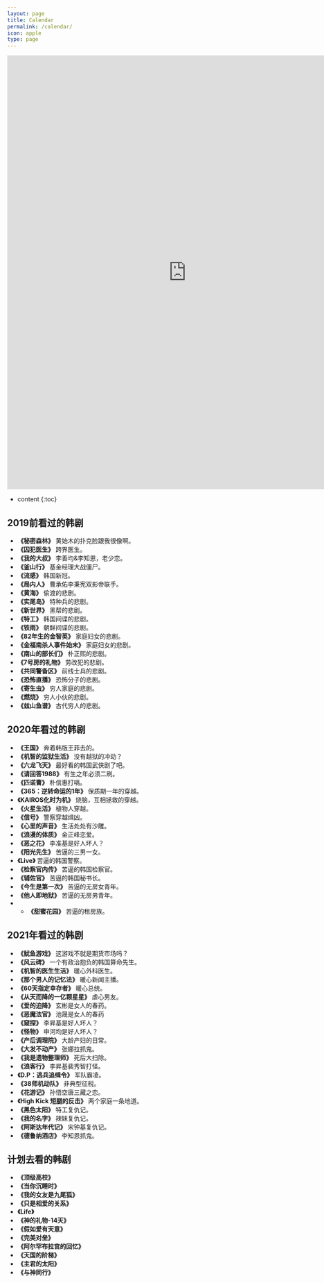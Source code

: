 ```yaml
---
layout: page
title: Calendar
permalink: /calendar/
icon: apple
type: page
---
```


<iframe frameborder="0" width="825" height="1000" scrolling="yes" src="https://rili-d.jin10.com/open.php?fontSize=14px&theme=darkgray"></iframe>

* content
{:toc}

## 2019前看过的韩剧
* **《秘密森林》** 黄始木的扑克脸跟我很像啊。
* **《囚犯医生》** 跨界医生。
* **《我的大叔》** 李善均&李知恩，老少恋。
* **《釜山行》** 基金经理大战僵尸。
* **《流感》** 韩国新冠。
* **《局内人》** 曹承佑李秉宪双影帝联手。
* **《黄海》** 偷渡的悲剧。
* **《实尾岛》** 特种兵的悲剧。
* **《新世界》** 黑帮的悲剧。
* **《特工》** 韩国间谍的悲剧。
* **《铁雨》** 朝鲜间谍的悲剧。
* **《82年生的金智英》** 家庭妇女的悲剧。
* **《金福南杀人事件始末》** 家庭妇女的悲剧。
* **《南山的部长们》** 朴正熙的悲剧。
* **《7号房的礼物》** 劳改犯的悲剧。
* **《共同警备区》** 前线士兵的悲剧。
* **《恐怖直播》** 恐怖分子的悲剧。
* **《寄生虫》** 穷人家庭的悲剧。
* **《燃烧》** 穷人小伙的悲剧。
* **《兹山鱼谱》** 古代穷人的悲剧。
## 2020年看过的韩剧
* **《王国》** 奔着韩版王菲去的。
* **《机智的监狱生活》** 没有越狱的冲动？
* **《六龙飞天》** 最好看的韩国武侠剧了吧。
* **《请回答1988》** 有生之年必须二刷。
* **《匹诺曹》** 朴信惠打嗝。
* **《365：逆转命运的1年》** 保质期一年的穿越。
* **《KAIROS化时为机》** 烧脑，互相拯救的穿越。
* **《火星生活》** 植物人穿越。
* **《信号》** 警察穿越缉凶。
* **《心里的声音》** 生活处处有沙雕。
* **《浪漫的体质》** 金正峰恋爱。
* **《恶之花》** 李准基是好人坏人？
* **《阳光先生》** 苦逼的三男一女。
* **《Live》** 苦逼的韩国警察。
* **《检察官内传》** 苦逼的韩国检察官。
* **《辅佐官》** 苦逼的韩国秘书长。
* **《今生是第一次》** 苦逼的无房女青年。
* **《他人即地狱》** 苦逼的无房男青年。
* * **《甜蜜花园》** 苦逼的租房族。
## 2021年看过的韩剧
* **《鱿鱼游戏》** 这游戏不就是期货市场吗？
* **《风云碑》** 一个有政治抱负的韩国算命先生。
* **《机智的医生生活》** 暖心外科医生。
* **《那个男人的记忆法》** 暖心新闻主播。
* **《60天指定幸存者》** 暖心总统。
* **《从天而降的一亿颗星星》** 虐心男友。
* **《爱的迫降》** 玄彬是女人的春药。
* **《恶魔法官》** 池晟是女人的春药
* **《窥探》** 李昇基是好人坏人？
* **《怪物》** 申河均是好人坏人？
* **《产后调理院》** 大龄产妇的日常。
* **《大发不动产》** 张娜拉抓鬼。
* **《我是遗物整理师》** 死后大扫除。
* **《浪客行》** 李昇基裴秀智打怪。
* **《D.P：逃兵追缉令》** 军队霸凌。
* **《38师机动队》** 非典型征税。
* **《花游记》** 孙悟空唐三藏之恋。
* **《High Kick 短腿的反击》** 两个家庭一条地道。
* **《黑色太阳》** 特工复仇记。
* **《我的名字》** 辣妹复仇记。
* **《阿斯达年代记》**  宋钟基复仇记。
* **《德鲁纳酒店》** 李知恩抓鬼。
## 计划去看的韩剧
* **《顶级高校》** 
* **《当你沉睡时》** 
* **《我的女友是九尾狐》** 
* **《只是相爱的关系》** 
* **《Life》** 
* **《神的礼物-14天》** 
* **《假如爱有天意》** 
* **《完美对垒》** 
* **《阿尔罕布拉宫的回忆》** 
* **《天国的阶梯》** 
* **《主君的太阳》** 
* **《与神同行》** 


